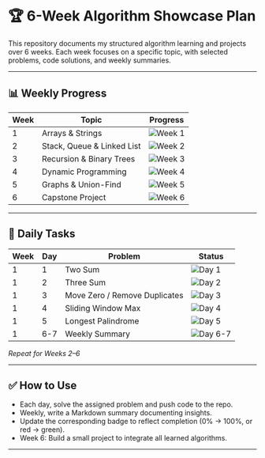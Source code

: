 # 🏆 6-Week Algorithm Showcase Plan

This repository documents my structured algorithm learning and projects over 6 weeks. Each week focuses on a specific topic, with selected problems, code solutions, and weekly summaries.

---

## 📊 Weekly Progress

| Week | Topic | Progress |
|------|-------|----------|
| 1 | Arrays & Strings | ![Week 1](https://img.shields.io/badge/Progress-0%25-red) |
| 2 | Stack, Queue & Linked List | ![Week 2](https://img.shields.io/badge/Progress-0%25-red) |
| 3 | Recursion & Binary Trees | ![Week 3](https://img.shields.io/badge/Progress-0%25-red) |
| 4 | Dynamic Programming | ![Week 4](https://img.shields.io/badge/Progress-0%25-red) |
| 5 | Graphs & Union-Find | ![Week 5](https://img.shields.io/badge/Progress-0%25-red) |
| 6 | Capstone Project | ![Week 6](https://img.shields.io/badge/Progress-0%25-red) |

---

## 📅 Daily Tasks

| Week | Day | Problem | Status |
|------|-----|---------|--------|
| 1 | 1 | Two Sum | ![Day 1](https://img.shields.io/badge/Day%201-%E2%9C%93-red) |
| 1 | 2 | Three Sum | ![Day 2](https://img.shields.io/badge/Day%202-%E2%9C%93-red) |
| 1 | 3 | Move Zero / Remove Duplicates | ![Day 3](https://img.shields.io/badge/Day%203-%E2%9C%93-red) |
| 1 | 4 | Sliding Window Max | ![Day 4](https://img.shields.io/badge/Day%204-%E2%9C%93-red) |
| 1 | 5 | Longest Palindrome | ![Day 5](https://img.shields.io/badge/Day%205-%E2%9C%93-red) |
| 1 | 6-7 | Weekly Summary | ![Day 6-7](https://img.shields.io/badge/Summary-%E2%9C%93-red) |

*Repeat for Weeks 2–6*

---

## ✅ How to Use
- Each day, solve the assigned problem and push code to the repo.  
- Weekly, write a Markdown summary documenting insights.  
- Update the corresponding badge to reflect completion (0% → 100%, or red → green).  
- Week 6: Build a small project to integrate all learned algorithms.

---

